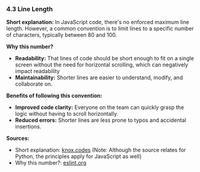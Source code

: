 ### 4.3 Line Length

**Short explanation:** 
In JavaScript code, there's no enforced maximum line length. However, a common convention is to limit lines to a specific number of characters, typically between 80 and 100.

**Why this number?** 

- **Readability:** That lines of code should be short enough to fit on a single screen without the need for horizontal scrolling, which can negatively impact readability
- **Maintainability:** Shorter lines are easier to understand, modify, and collaborate on. 

**Benefits of following this convention:**

- **Improved code clarity:** Everyone on the team can quickly grasp the logic without having to scroll horizontally.
- **Reduced errors:** Shorter lines are less prone to typos and accidental insertions.

**Sources:**
- Short explanation: [knox.codes](https://knox.codes/posts/line-length-limits) (Note: Although the source relates for Python, the principles apply for JavaScript as well)
- Why this number?: [eslint.org](https://archive.eslint.org/docs/rules/max-len)